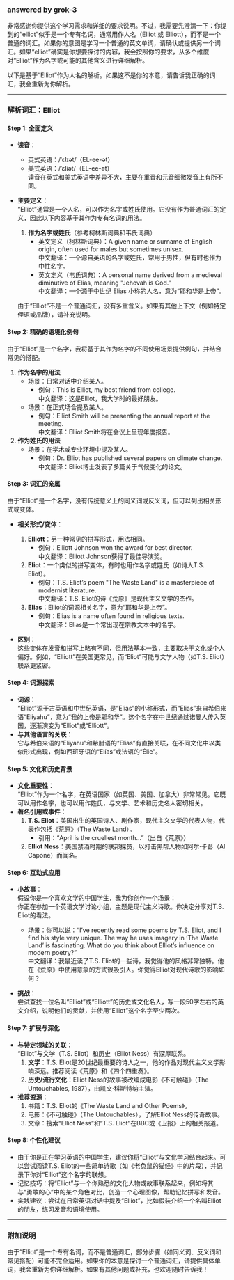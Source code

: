 ### answered by grok-3
非常感谢你提供这个学习需求和详细的要求说明。不过，我需要先澄清一下：你提到的“elliot”似乎是一个专有名词，通常用作人名（Elliot 或 Elliott），而不是一个普通的词汇。如果你的意图是学习一个普通的英文单词，请确认或提供另一个词汇。如果“elliot”确实是你想要探讨的内容，我会按照你的要求，从多个维度对“Elliot”作为名字或可能的其他含义进行详细解析。

以下是基于“Elliot”作为人名的解析。如果这不是你的本意，请告诉我正确的词汇，我会重新为你解析。

---

### 解析词汇：Elliot

#### Step 1: 全面定义
- **读音**：  
  - 英式英语：/ˈɛlɪət/（EL-ee-ət）  
  - 美式英语：/ˈɛliət/（EL-ee-ət）  
  读音在英式和美式英语中差异不大，主要在重音和元音细微发音上有所不同。
  
- **主要定义**：  
  “Elliot”通常是一个人名，可以作为名字或姓氏使用。它没有作为普通词汇的定义，因此以下内容基于其作为专有名词的用法。
  1. **作为名字或姓氏**（参考柯林斯词典和韦氏词典）  
     - 英文定义（柯林斯词典）：A given name or surname of English origin, often used for males but sometimes unisex.  
       中文翻译：一个源自英语的名字或姓氏，常用于男性，但有时也作为中性名字。  
     - 英文定义（韦氏词典）：A personal name derived from a medieval diminutive of Elias, meaning "Jehovah is God."  
       中文翻译：一个源于中世纪 Elias 小称的人名，意为“耶和华是上帝”。  

  由于“Elliot”不是一个普通词汇，没有多重含义。如果有其他上下文（例如特定俚语或品牌），请补充说明。

#### Step 2: 精确的语境化例句
由于“Elliot”是一个名字，我将基于其作为名字的不同使用场景提供例句，并结合常见的搭配。
1. **作为名字的用法**  
   - 场景：日常对话中介绍某人。  
     - 例句：This is Elliot, my best friend from college.  
       中文翻译：这是Elliot，我大学时的最好朋友。  
   - 场景：在正式场合提及某人。  
     - 例句：Elliot Smith will be presenting the annual report at the meeting.  
       中文翻译：Elliot Smith将在会议上呈现年度报告。  
2. **作为姓氏的用法**  
   - 场景：在学术或专业环境中提及某人。  
     - 例句：Dr. Elliot has published several papers on climate change.  
       中文翻译：Elliot博士发表了多篇关于气候变化的论文。  

#### Step 3: 词汇的亲属
由于“Elliot”是一个名字，没有传统意义上的同义词或反义词，但可以列出相关形式或变体。
- **相关形式/变体**：  
  1. **Elliott**：另一种常见的拼写形式，用法相同。  
     - 例句：Elliott Johnson won the award for best director.  
       中文翻译：Elliott Johnson获得了最佳导演奖。  
  2. **Eliot**：一个类似的拼写变体，有时也用作名字或姓氏（如诗人T.S. Eliot）。  
     - 例句：T.S. Eliot’s poem "The Waste Land" is a masterpiece of modernist literature.  
       中文翻译：T.S. Eliot的诗《荒原》是现代主义文学的杰作。  
  3. **Elias**：Elliot的词源相关名字，意为“耶和华是上帝”。  
     - 例句：Elias is a name often found in religious texts.  
       中文翻译：Elias是一个常出现在宗教文本中的名字。  

- **区别**：  
  这些变体在发音和拼写上略有不同，但用法基本一致，主要取决于文化或个人偏好。例如，“Elliott”在美国更常见，而“Eliot”可能与文学人物（如T.S. Eliot）联系更紧密。

#### Step 4: 词源探索
- **词源**：  
  “Elliot”源于古英语和中世纪英语，是“Elias”的小称形式，而“Elias”来自希伯来语“Eliyahu”，意为“我的上帝是耶和华”。这个名字在中世纪通过诺曼人传入英国，逐渐演变为“Elliot”或“Elliott”。  
- **与其他语言的关联**：  
  它与希伯来语的“Eliyahu”和希腊语的“Elias”有直接关联，在不同文化中以类似形式出现，例如西班牙语的“Elías”或法语的“Élie”。

#### Step 5: 文化和历史背景
- **文化重要性**：  
  “Elliot”作为一个名字，在英语国家（如英国、美国、加拿大）非常常见。它既可以用作名字，也可以用作姓氏，与文学、艺术和历史名人密切相关。  
- **著名引用或事件**：  
  1. **T.S. Eliot**：美国出生的英国诗人、剧作家，现代主义文学的代表人物，代表作包括《荒原》（The Waste Land）。  
     - 引用：“April is the cruellest month...”（出自《荒原》）  
  2. **Elliot Ness**：美国禁酒时期的联邦探员，以打击黑帮人物如阿尔·卡彭（Al Capone）而闻名。  

#### Step 6: 互动式应用
- **小故事**：  
  假设你是一个喜欢文学的中国学生，我为你创作一个场景：  
  你正在参加一个英语文学讨论小组，主题是现代主义诗歌。你决定分享对T.S. Eliot的看法。  
  - 场景：你可以说：“I’ve recently read some poems by T.S. Eliot, and I find his style very unique. The way he uses imagery in ‘The Waste Land’ is fascinating. What do you think about Elliot’s influence on modern poetry?”  
    中文翻译：我最近读了T.S. Eliot的一些诗，我觉得他的风格非常独特。他在《荒原》中使用意象的方式很吸引人。你觉得Elliot对现代诗歌的影响如何？  

- **挑战**：  
  尝试查找一位名叫“Elliot”或“Elliott”的历史或文化名人，写一段50字左右的英文介绍，说明他们的贡献，并使用“Elliot”这个名字至少两次。

#### Step 7: 扩展与深化
- **与特定领域的关联**：  
  “Elliot”与文学（T.S. Eliot）和历史（Elliot Ness）有深厚联系。  
  1. **文学**：T.S. Eliot是20世纪最重要的诗人之一，他的作品对现代主义文学影响深远。推荐阅读《荒原》和《四个四重奏》。  
  2. **历史/流行文化**：Elliot Ness的故事被改编成电影《不可触碰》（The Untouchables, 1987），由凯文·科斯特纳主演。  
- **推荐资源**：  
  1. 书籍：T.S. Eliot的《The Waste Land and Other Poems》。  
  2. 电影：《不可触碰》（The Untouchables），了解Elliot Ness的传奇故事。  
  3. 文章：搜索“Elliot Ness”和“T.S. Eliot”在BBC或《卫报》上的相关报道。

#### Step 8: 个性化建议
- 由于你是正在学习英语的中国学生，建议你将“Elliot”与文化学习结合起来。可以尝试阅读T.S. Eliot的一些简单诗歌（如《老负鼠的猫经》中的片段），并记录下你对“Elliot”这个名字的联想。  
- 记忆技巧：将“Elliot”与一个你熟悉的文化人物或故事联系起来，例如将其与“勇敢的心”中的某个角色对比，创造一个心理图像，帮助记忆拼写和发音。  
- 实践建议：尝试在日常英语对话中提及“Elliot”，比如假装介绍一个名叫Elliot的朋友，练习发音和语境使用。

---

### 附加说明
由于“Elliot”是一个专有名词，而不是普通词汇，部分步骤（如同义词、反义词和常见搭配）可能不完全适用。如果你的本意是探讨一个普通词汇，请提供具体单词，我会重新为你详细解析。如果有其他问题或补充，也欢迎随时告诉我！